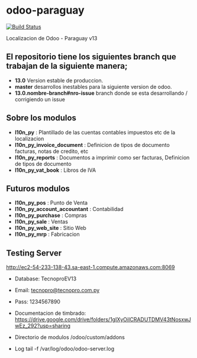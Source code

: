 # odoo-paraguay

[![Build Status](https://travis-ci.com/jobiols/odoo-paraguay.svg?token=77F3WzCbdXWpLDSsuTxX&branch=13.0)](https://travis-ci.com/jobiols/odoo-paraguay)

Localizacion de Odoo - Paraguay v13

## El repositorio tiene los siguientes branch que trabajan de la siguiente manera;

- **13.0** Version estable de produccion.
- **master** desarrollos inestables para la siguiente version de odoo.
- **13.0.nombre-branch#nro-issue** branch donde se esta desarrollando / corrigiendo un issue

## Sobre los modulos

- **l10n_py** : Plantillado de las cuentas contables impuestos etc de la localizacion
- **l10n_py_invoice_document** : Definicion de tipos de documento facturas, notas de credito, etc
- **l10n_py_reports** : Documentos a imprimir como ser facturas, Definicion de tipos de documento
- **l10n_py_vat_book** : Libros de IVA

## Futuros modulos
- **l10n_py_pos** : Punto de Venta
- **l10n_py_account_accountant** : Contabilidad
- **l10n_py_purchase** : Compras
- **l10n_py_sale** : Ventas
- **l10n_py_web_site** : Sitio Web
- **l10n_py_mrp** : Fabricacion

## Testing Server

http://ec2-54-233-138-43.sa-east-1.compute.amazonaws.com:8069

- Database: TecnoproEV13
- Email: tecnopro@tecnopro.com.py 
- Pass: 1234567890

- Documentacion de timbrado:
https://drive.google.com/drive/folders/1gIXyOiICRADUTDMV43tNosxwJwEz_292?usp=sharing

- Directorio de modulos
/odoo/custom/addons

- Log
 tail -f /var/log/odoo/odoo-server.log
